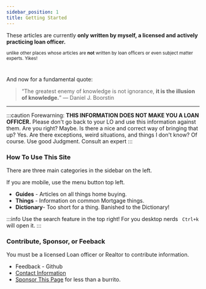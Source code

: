 ```yaml
---
sidebar_position: 1
title: Getting Started
---
```



These articles are currently __only written by myself, a licensed and actively practicing loan officer.__

<small>unlike other places whose articles are <strong>not</strong> written by loan officers or even subject
matter experts. Yikes!</small>

#

And now for a fundamental quote:  

>“The greatest enemy of knowledge is not ignorance, **it is the illusion of knowledge.**”
― Daniel J. Boorstin 

---

:::caution
Forewarning: **THIS INFORMATION DOES NOT MAKE YOU A LOAN OFFICER.** Please don't go back to your LO and use this information against them. Are you right? Maybe. Is there
a nice and correct way of bringing that up? Yes. Are there exceptions, weird situations, and things I don't know? Of course. Use good Judgment. Consult an expert
:::

### How To Use This Site
 
There are three main categories in the sidebar on the left.

If you are mobile, use the menu button top left. 

* **Guides** - Articles on all things home buying. 
* **Things** - Information on common Mortgage things.  
* **Dictionary**- Too short for a thing. Banished to the Dictionary!

:::info
Use the search feature in the top right!
For you desktop nerds ` Ctrl+k` will open it. 
:::

### Contribute, Sponsor, or Feeback

You must be a licensed Loan officer or Realtor to contribute information. 

* Feedback - Github
* [Contact Information](about/contact)  
* [Sponsor This Page](https://patreon.com/aaronconway) for less than a burrito. 



